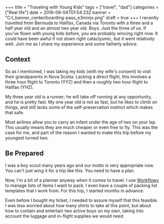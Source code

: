 +++
title = "Traveling with Young Kids"
tags = ["travel", "dad"]
categories = ["Real life"]
date = 2016-08-04T01:54:23Z
banner = "C:t_banner_center/boarding-pass_e3mmjx.png"
draft = true
+++
I recently travelled from Bermuda to Halifax, Canada via Toronto with a three and a half year old and an almost two year old. Boys. Just the three of us. If you've flown with young kids before, you are probably wincing right now. It could have been awful if not down right cataclysmic, but it went relatively well. Join me as I share my experience and some fatherly advice.

## Context

So as I mentioned, I was taking my kids (with my wife's consent) to visit their grandparents in Nova Scotia. Lacking a direct flight, this involves a three hour flight to Toronto (YYZ) and then a roughly two hour flight to Halifax (YHZ).

My three year old is a runner; he will take off running at any opportunity, and he is pretty fast. My one year old is not as fast, but he likes to climb on things, and still lacks some of the self-preservation instinct which makes that safe.

Most airlines allow you to carry an infant under the age of two on your lap. This usually means they are much cheaper or even free to fly. This was the case for me, and part of the reason I wanted to make this trip before my youngest turned two. 

## Be Prepared

I was a boy scout many years ago and our motto is very appropriate now. You can't just wing it for a trip like this. You need to have a plan.

Now, I'm a bit of a planner anyway when it comes to travel. I use [Workflowy](https://workflowy.com) to manage lists of items I want to pack. I even have a couple of packing list templates that I work from. For this trip, I started months in advance.

Even before I bought my ticket, I needed to assure myself that this feasible. I was less worried about how many shirts to take at this point, but about how to contain and entertain two active boys on my own, taking into account the luggage and in-flight supplies we would need. 